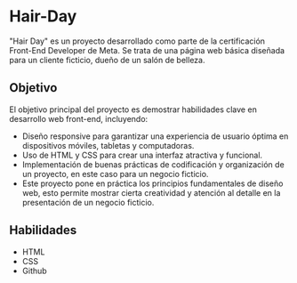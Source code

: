 # Hair-Day
"Hair Day" es un proyecto desarrollado como parte de la certificación Front-End Developer de Meta. Se trata de una página web básica diseñada para un cliente ficticio, dueño de un salón de belleza.

## Objetivo 
El objetivo principal del proyecto es demostrar habilidades clave en desarrollo web front-end, incluyendo:

- Diseño responsive para garantizar una experiencia de usuario óptima en dispositivos móviles, tabletas y computadoras.
- Uso de HTML y CSS para crear una interfaz atractiva y funcional.
- Implementación de buenas prácticas de codificación y organización de un proyecto, en este caso para un negocio ficticio.
- Este proyecto pone en práctica los principios fundamentales de diseño web, esto permite mostrar cierta creatividad y atención al detalle en la presentación de un negocio ficticio.

## Habilidades
- HTML
- CSS
- Github
